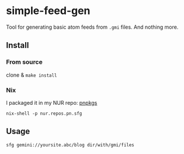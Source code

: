 # simple-feed-gen

Tool for generating basic atom feeds from `.gmi` files. And nothing more.

## Install

### From source

clone & `make install`

### Nix

I packaged it in my NUR repo: [pnpkgs](https://github.com/pniedzwiedzinski/pnpkgs)

```
nix-shell -p nur.repos.pn.sfg
```

## Usage

```
sfg gemini://yoursite.abc/blog dir/with/gmi/files
```

